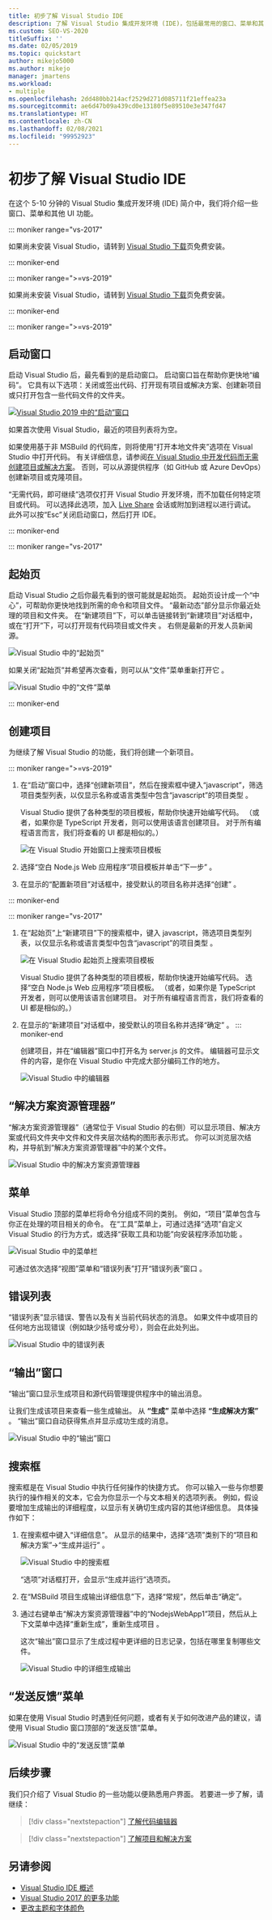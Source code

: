 ```yaml
---
title: 初步了解 Visual Studio IDE
description: 了解 Visual Studio 集成开发环境 (IDE)，包括最常用的窗口、菜单和其他 UI 功能。
ms.custom: SEO-VS-2020
titleSuffix: ''
ms.date: 02/05/2019
ms.topic: quickstart
author: mikejo5000
ms.author: mikejo
manager: jmartens
ms.workload:
- multiple
ms.openlocfilehash: 2dd480bb214acf2529d271d085711f21effea23a
ms.sourcegitcommit: ae6d47b09a439cd0e13180f5e89510e3e347fd47
ms.translationtype: HT
ms.contentlocale: zh-CN
ms.lasthandoff: 02/08/2021
ms.locfileid: "99952923"
---
```

# <a name="first-look-at-the-visual-studio-ide"></a>初步了解 Visual Studio IDE

在这个 5-10 分钟的 Visual Studio 集成开发环境 (IDE) 简介中，我们将介绍一些窗口、菜单和其他 UI 功能。

::: moniker range="vs-2017"

如果尚未安装 Visual Studio，请转到 [Visual Studio 下载](https://visualstudio.microsoft.com/vs/older-downloads/?utm_medium=microsoft&utm_source=docs.microsoft.com&utm_campaign=vs+2017+download)页免费安装。

::: moniker-end

::: moniker range=">=vs-2019"

如果尚未安装 Visual Studio，请转到 [Visual Studio 下载](https://visualstudio.microsoft.com/downloads)页免费安装。

::: moniker-end

::: moniker range=">=vs-2019"

## <a name="start-window"></a>启动窗口

启动 Visual Studio 后，最先看到的是启动窗口。 启动窗口旨在帮助你更快地“编码”。 它具有以下选项：关闭或签出代码、打开现有项目或解决方案、创建新项目或只打开包含一些代码文件的文件夹。

[![Visual Studio 2019 中的“启动”窗口](media/vs-2019/start-window.png)](media/vs-2019/start-window.png)

如果首次使用 Visual Studio，最近的项目列表将为空。

如果使用基于非 MSBuild 的代码库，则将使用“打开本地文件夹”选项在 Visual Studio 中打开代码。 有关详细信息，请参阅[在 Visual Studio 中开发代码而无需创建项目或解决方案](develop-javascript-code-without-solutions-projects.md)。 否则，可以从源提供程序（如 GitHub 或 Azure DevOps）创建新项目或克隆项目。

“无需代码，即可继续”选项仅打开 Visual Studio 开发环境，而不加载任何特定项目或代码。 可以选择此选项，加入 [Live Share](/visualstudio/liveshare/) 会话或附加到进程以进行调试。 此外可以按“Esc”关闭启动窗口，然后打开 IDE。

::: moniker-end

::: moniker range="vs-2017"

## <a name="start-page"></a>起始页

启动 Visual Studio 之后你最先看到的很可能就是起始页。 起始页设计成一个“中心”，可帮助你更快地找到所需的命令和项目文件。 “最新动态”部分显示你最近处理的项目和文件夹。 在“新建项目”下，可以单击链接转到“新建项目”对话框中，或在“打开”下，可以打开现有代码项目或文件夹  。 右侧是最新的开发人员新闻源。

![Visual Studio 中的“起始页”](media/start-page.png)

如果关闭“起始页”并希望再次查看，则可以从“文件”菜单重新打开它 。

![Visual Studio 中的“文件”菜单](media/quickstart-IDE-file-menu-large.png)

::: moniker-end

## <a name="create-a-project"></a>创建项目

为继续了解 Visual Studio 的功能，我们将创建一个新项目。

::: moniker range=">=vs-2019"

1. 在“启动”窗口中，选择“创建新项目”，然后在搜索框中键入“javascript”，筛选项目类型列表，以仅显示名称或语言类型中包含“javascript”的项目类型 。

   Visual Studio 提供了各种类型的项目模板，帮助你快速开始编写代码。 （或者，如果你是 TypeScript 开发者，则可以使用该语言创建项目。 对于所有编程语言而言，我们将查看的 UI 都是相似的。）

   ![在 Visual Studio 开始窗口上搜索项目模板](media/vs-2019/create-new-project.png)

1. 选择“空白 Node.js Web 应用程序”项目模板并单击“下一步” 。

1. 在显示的“配置新项目”对话框中，接受默认的项目名称并选择“创建” 。

::: moniker-end

::: moniker range="vs-2017"

1. 在“起始页”上“新建项目”下的搜索框中，键入 javascript，筛选项目类型列表，以仅显示名称或语言类型中包含“javascript”的项目类型  。

   ![在 Visual Studio 起始页上搜索项目模板](media/start-page-search-templates.png)

   Visual Studio 提供了各种类型的项目模板，帮助你快速开始编写代码。 选择“空白 Node.js Web 应用程序”项目模板。 （或者，如果你是 TypeScript 开发者，则可以使用该语言创建项目。 对于所有编程语言而言，我们将查看的 UI 都是相似的。）

1. 在显示的“新建项目”对话框中，接受默认的项目名称并选择“确定” 。
::: moniker-end

   创建项目，并在“编辑器”窗口中打开名为 server.js 的文件。 编辑器可显示文件的内容，是你在 Visual Studio 中完成大部分编码工作的地方。

   ![Visual Studio 中的编辑器](media/editor.png)

## <a name="solution-explorer"></a>“解决方案资源管理器”

“解决方案资源管理器”（通常位于 Visual Studio 的右侧）可以显示项目、解决方案或代码文件夹中文件和文件夹层次结构的图形表示形式。 你可以浏览层次结构，并导航到“解决方案资源管理器”中的某个文件。

![Visual Studio 中的解决方案资源管理器](media/quickstart-IDE-solution-explorer.png)

## <a name="menus"></a>菜单

Visual Studio 顶部的菜单栏将命令分组成不同的类别。 例如，“项目”菜单包含与你正在处理的项目相关的命令。 在“工具”菜单上，可通过选择“选项”自定义 Visual Studio 的行为方式，或选择“获取工具和功能”向安装程序添加功能  。

![Visual Studio 中的菜单栏](media/quickstart-IDE-menu-bar.png)

可通过依次选择“视图”菜单和“错误列表”打开“错误列表”窗口  。

## <a name="error-list"></a>错误列表

“错误列表”显示错误、警告以及有关当前代码状态的消息。 如果文件中或项目的任何地方出现错误（例如缺少括号或分号），则会在此处列出。

![Visual Studio 中的错误列表](media/quickstart-IDE-error-list.png)

## <a name="output-window"></a>“输出”窗口

“输出”窗口显示生成项目和源代码管理提供程序中的输出消息。

让我们生成该项目来查看一些生成输出。 从 **“生成”** 菜单中选择 **“生成解决方案”** 。 “输出”窗口自动获得焦点并显示成功生成的消息。

![Visual Studio 中的“输出”窗口](media/build-output-minimal.png)

## <a name="search-box"></a>搜索框

搜索框是在 Visual Studio 中执行任何操作的快捷方式。 你可以输入一些与你想要执行的操作相关的文本，它会为你显示一个与文本相关的选项列表。 例如，假设要增加生成输出的详细程度，以显示有关确切生成内容的其他详细信息。 具体操作如下：

1. 在搜索框中键入“详细信息”。 从显示的结果中，选择“选项”类别下的“项目和解决方案”->“生成并运行” 。

   ![Visual Studio 中的搜索框](media/quickstart-IDE-quick-launch.png)

   “选项”对话框打开，会显示“生成并运行”选项页。 

1. 在“MSBuild 项目生成输出详细信息”下，选择“常规”，然后单击“确定”。  

1. 通过右键单击“解决方案资源管理器”中的“NodejsWebApp1”项目，然后从上下文菜单中选择“重新生成”，重新生成项目  。

   这次“输出”窗口显示了生成过程中更详细的日志记录，包括在哪里复制哪些文件。

   ![Visual Studio 中的详细生成输出](media/build-output-verbose.png)

## <a name="send-feedback-menu"></a>“发送反馈”菜单

如果在使用 Visual Studio 时遇到任何问题，或者有关于如何改进产品的建议，请使用 Visual Studio 窗口顶部的“发送反馈”菜单。

![Visual Studio 中的“发送反馈”菜单](../ide/media/quickstart-ide-send-feedback.png)

## <a name="next-steps"></a>后续步骤

我们只介绍了 Visual Studio 的一些功能以便熟悉用户界面。 若要进一步了解，请继续：

> [!div class="nextstepaction"]
> [了解代码编辑器](write-and-edit-code.md)

> [!div class="nextstepaction"]
> [了解项目和解决方案](../get-started/tutorial-projects-solutions.md)

## <a name="see-also"></a>另请参阅

- [Visual Studio IDE 概述](../get-started/visual-studio-ide.md)
- [Visual Studio 2017 的更多功能](../ide/advanced-feature-overview.md)
- [更改主题和字体颜色](../ide/quickstart-personalize-the-ide.md)
